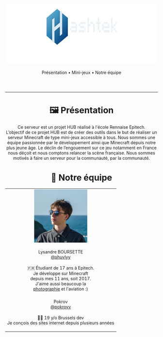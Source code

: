 <header>
  <div align="center">
    <a href="https://hashtek.fr" target="_blank">
      <img src="https://raw.githubusercontent.com/hashtek-mc/.github/main/media/banner.png?raw=true" height="200"/>
    </a>
    <p align="center">
      <a>Présentation</a>
      •
      <a>Mini-jeux</a>
      •
      <a>Notre équipe</a>
    </p>
  </div>
</header>

---

<body>
  <div id="overview">
    <div align="center">
      <h1>🖼️ Présentation</h1>
    </div>
    <p align="center">
      Ce serveur est un projet HUB réalisé à l'école Rennaise Epitech.
      <br/>
      L’objectif de ce projet HUB est de créer des outils dans le but de réaliser un serveur Minecraft de type mini-jeux accessible à tous.
      Nous sommes une équipe passionnée par le développement ainsi que Minecraft depuis notre plus jeune âge.
      Le déclin de l’engouement sur ce jeu notamment en France nous déçoit et nous comptons relancer la scène française.
      Nous sommes motivés à faire un serveur pour la communauté, par la communauté.
    </p>
  </div>
  
  <div id="staff">
    <div align="center">
      <h1>💼 Notre équipe</h1>
    </div>
    <div align="center">
      <table>
        <tr>
          <td align="center">
            <a href="https://github.com/shuvlyy" target="_blank">
              <img src="https://raw.githubusercontent.com/hashtek-mc/.github/main/media/portraits/Lysandre-B.JPG?raw=true" height="175" alt="Lysandre (aka. Shuvly)'s portrait"/>
            </a>
          </td>
        </tr>
        <tr>
          <td align="center">
            <p>Lysandre BOURSETTE<br/><a href="https://github.com/shuvlyy" target="_blank">@shuvlyy</a></p>
          </td>
        </tr>
        <tr>
          <td align="center">
            🇫🇷 Étudiant de 17 ans à Epitech.
            <br/>
            Je développe sur Minecraft<br/>
            depuis mes 11 ans, soit 2017.
            <br/>
            J'aime aussi beaucoup la<br/>
            <a href="https://instagram.com/shuvlyyy">photographie</a> et l'aviation :)
          </td>
        </tr>
        <tr>
          <td align="center">
            <a href="https://github.com/shuvlyy" target="_blank">
          </td>
        </tr>
        <tr>
          <td align="center">
            <p>Pokrov<br/><a href="https://github.com/pokrovv" target="_blank">@pokrovv</a></p>
          </td>
        </tr>
        <tr>
          <td align="center">
            🏴‍☠️ 19 y/o Brussels dev
            <br/>
            Je conçois des sites internet depuis plusieurs années<br/>
            <br/>
        </tr>
       </table>
    </div>
  </div>  
</body>
